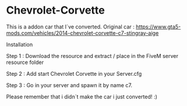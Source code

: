 # Chevrolet-Corvette
This is a addon car that I´ve converted. Original car : https://www.gta5-mods.com/vehicles/2014-chevrolet-corvette-c7-stingray-aige

Installation

Step 1 : Download the resource and extract / place in the FiveM server resource folder

Step 2 : Add start Chevrolet Corvette in your Server.cfg

Step 3 : Go in your server and spawn it by name c7.

Please remember that i didn´t make the car i just converted! :)
